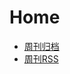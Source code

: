 # Home

- [周刊归档](doc/feweekly/archive.md) 
- [周刊RSS](https://godcode.win/doc/feweekly/rss.xml)

<comp-cypher></comp-cypher>